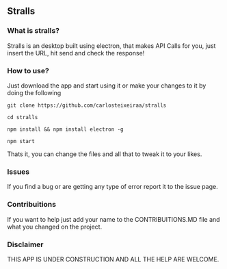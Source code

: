 ## Stralls

### What is stralls?
Stralls is an desktop built using electron, that makes API Calls for you, just insert the URL, hit send and check the response!

### How to use?
Just download the app and start using it or make your changes to it by doing the following

```
git clone https://github.com/carlosteixeiraa/stralls
```

```
cd stralls
```

```
npm install && npm install electron -g
```

```
npm start
```

Thats it, you can change the files and all that to tweak it to your likes.

### Issues
If you find a bug or are getting any type of error report it to the issue page.

### Contribuitions
If you want to help just add your name to the CONTRIBUITIONS.MD file and what you changed on the project.

### Disclaimer
THIS APP IS UNDER CONSTRUCTION AND ALL THE HELP ARE WELCOME.